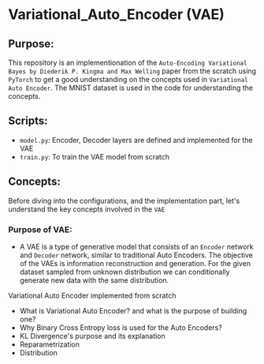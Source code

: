# Variational_Auto_Encoder (VAE)

## Purpose:
This repository is an implementionation of the `Auto-Encoding Variational Bayes by Diederik P. Kingma and Max Welling` paper from the scratch using `PyTorch` to get a good understanding on the concepts used in `Variational Auto Encoder`. The MNIST dataset is used in the code for understanding the concepts.

## Scripts:
- `model.py`: Encoder, Decoder layers are defined and implemented for the VAE
- `train.py`: To train the VAE model from scratch

## Concepts:
Before diving into the configurations, and the implementation part, let's understand the key concepts involved in the `VAE`

### Purpose of VAE:

- A VAE is a type of generative model that consists of an `Encoder` network and `Decoder` network, similar to traditional Auto Encoders. The objective of the VAEs is information reconstruction and generation. For the given dataset sampled from unknown distribution we can conditionally generate new data with the same distribution. 

Variational Auto Encoder implemented from scratch

- What is Variational Auto Encoder? and what is the purpose of building one?
- Why Binary Cross Entropy loss is used for the Auto Encoders?
- KL Divergence's purpose and its explanation
- Reparametrization
- Distribution